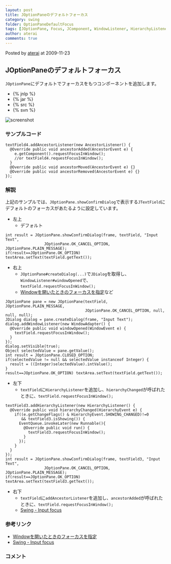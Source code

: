 ```yaml
---
layout: post
title: JOptionPaneのデフォルトフォーカス
category: swing
folder: OptionPaneDefaultFocus
tags: [JOptionPane, Focus, JComponent, WindowListener, HierarchyListener, AncestorListener]
author: aterai
comments: true
---
```


Posted by [aterai](http://terai.xrea.jp/aterai.html) at 2009-11-23

## JOptionPaneのデフォルトフォーカス
`JOptionPane`にデフォルトでフォーカスをもつコンポーネントを追加します。

- {% jnlp %}
- {% jar %}
- {% src %}
- {% svn %}

<!-- dummy comment line for breaking list -->

![screenshot](https://lh5.googleusercontent.com/_9Z4BYR88imo/TQTQoUaDrDI/AAAAAAAAAf4/nUnrCrmb5io/s800/OptionPaneDefaultFocus.png)

### サンプルコード
<pre class="prettyprint"><code>textField4.addAncestorListener(new AncestorListener() {
  @Override public void ancestorAdded(AncestorEvent e) {
    e.getComponent().requestFocusInWindow();
    //or textField4.requestFocusInWindow();
  }
  @Override public void ancestorMoved(AncestorEvent e) {}
  @Override public void ancestorRemoved(AncestorEvent e) {}
});
</code></pre>

### 解説
上記のサンプルでは、`JOptionPane.showConfirmDialog`で表示する`JTextField`にデフォルトのフォーカスがあたるように設定しています。

- 左上
    - デフォルト

<!-- dummy comment line for breaking list -->

<pre class="prettyprint"><code>int result = JOptionPane.showConfirmDialog(frame, textField, "Input Text",
                 JOptionPane.OK_CANCEL_OPTION, JOptionPane.PLAIN_MESSAGE);
if(result==JOptionPane.OK_OPTION) textArea.setText(textField.getText());
</code></pre>

- 右上
    - `JOptionPane#createDialog(...)`で`JDialog`を取得し、`WindowListener#windowOpened`で、`textField.requestFocusInWindow();`
    - [Windowを開いたときのフォーカスを指定](http://terai.xrea.jp/Swing/DefaultFocus.html)など

<!-- dummy comment line for breaking list -->

<pre class="prettyprint"><code>JOptionPane pane = new JOptionPane(textField, JOptionPane.PLAIN_MESSAGE,
                                   JOptionPane.OK_CANCEL_OPTION, null, null, null);
JDialog dialog = pane.createDialog(frame, "Input Text");
dialog.addWindowListener(new WindowAdapter() {
  @Override public void windowOpened(WindowEvent e) {
    textField.requestFocusInWindow();
  }
});
dialog.setVisible(true);
Object selectedValue = pane.getValue();
int result = JOptionPane.CLOSED_OPTION;
if(selectedValue != null &amp;&amp; selectedValue instanceof Integer) {
  result = ((Integer)selectedValue).intValue();
}
result==JOptionPane.OK_OPTION) textArea.setText(textField.getText());
</code></pre>

- 左下
    - `textField`に`HierarchyListener`を追加し、`hierarchyChanged`が呼ばれたときに、`textField.requestFocusInWindow();`

<!-- dummy comment line for breaking list -->

<pre class="prettyprint"><code>textField3.addHierarchyListener(new HierarchyListener() {
  @Override public void hierarchyChanged(HierarchyEvent e) {
    if((e.getChangeFlags() &amp; HierarchyEvent.SHOWING_CHANGED)!=0
       &amp;&amp; textField3.isShowing()) {
      EventQueue.invokeLater(new Runnable(){
        @Override public void run() {
          textField3.requestFocusInWindow();
        }
      });
    }
  }
});
int result = JOptionPane.showConfirmDialog(frame, textField3, "Input Text",
                 JOptionPane.OK_CANCEL_OPTION, JOptionPane.PLAIN_MESSAGE);
if(result==JOptionPane.OK_OPTION) textArea.setText(textField3.getText());
</code></pre>

- 右下
    - `textField`に`addAncestorListener`を追加し、`ancestorAdded`が呼ばれたときに、`textField.requestFocusInWindow();`
    - [Swing - Input focus](https://forums.oracle.com/thread/1354218)

<!-- dummy comment line for breaking list -->

### 参考リンク
- [Windowを開いたときのフォーカスを指定](http://terai.xrea.jp/Swing/DefaultFocus.html)
- [Swing - Input focus](https://forums.oracle.com/thread/1354218)

<!-- dummy comment line for breaking list -->

### コメント
